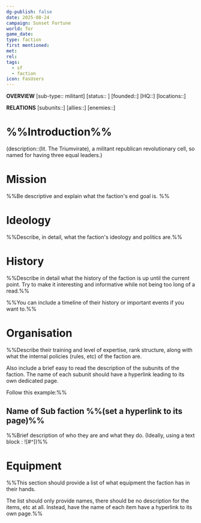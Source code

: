 ```yaml
---
dg-publish: false
date: 2025-08-24
campaign: Sunset Fortune
world: Tor
game_date: 
type: faction
first mentioned: 
met: 
rel: 
tags:
  - sf
  - faction
icon: FasUsers
---
```

**OVERVIEW**
[sub-type:: militant]
[status:: ]
[founded::]
[HQ::]
[locations::]

**RELATIONS**
[subunits::]
[allies::]
[enemies::]

# %%Introduction%%
(description::(lit. The Triumvirate), a militant republican revolutionary cell, so named for having three equal leaders.)
# Mission

%%Be descriptive and explain what the faction's end goal is.
%%
# Ideology

%%Describe, in detail, what the faction's ideology and politics are.%%

# History

%%Describe in detail what the history of the faction is up until the current point. Try to make it interesting and informative while not being too long of a read.%%

%%You can include a timeline of their history or important events if you want to.%%

# Organisation

%%Describe their training and level of expertise, rank structure, along with what the internal policies (rules, etc) of the faction are.

Also include a brief easy to read the description of the subunits of the faction. The name of each subunit should have a hyperlink leading to its own dedicated page.

Follow this example:%%

## Name of Sub faction %%(set a hyperlink to its page)%%

%%Brief description of who they are and what they do.  (Ideally, using a text block : ![#^])%%

# Equipment

%%This section should provide a list of what equipment the faction has in their hands.

The list should only provide names, there should be no description for the items, etc at all. Instead, have the name of each item have a hyperlink to its own page.%%